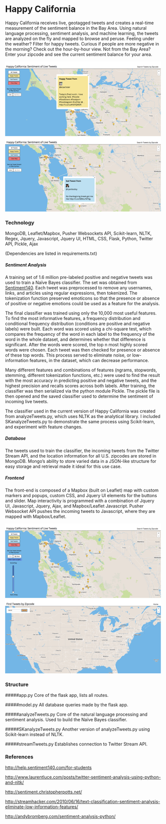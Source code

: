 Happy California
===========

Happy California receives live, geotagged tweets and creates a real-time measurement of the sentiment balance in the Bay Area. Using natural language processing, sentiment analysis, and machine learning, the tweets are analyzed on the fly and mapped to browse and peruse. Feeling under the weather? Filter for happy tweets. Curious if people are more negative in the morning? Check out the hour-by-hour view. Not from the Bay Area? Enter your zipcode and see the current sentiment balance for your area.

![HappyTweetExample](https://raw.githubusercontent.com/asdvalenzuela/moodmap/master/static/img/HappyTweetExample.png)
![SadTweetExample](https://github.com/asdvalenzuela/moodmap/blob/master/static/img/SadTweetExample.png)

### Technology

MongoDB, Leaflet/Mapbox, Pusher Websockets API, Scikit-learn, NLTK, Regex, Jquery, Javascript, Jquery UI, HTML, CSS, Flask, Python, Twitter API, Pickle, Ajax

(Dependencies are listed in requirements.txt)

##### Sentiment Analysis
A training set of 1.6 million pre-labeled positive and negative tweets was used to train a Naïve Bayes classifier. The set was obtained from [Sentiment140](http://help.sentiment140.com/for-students). Each tweet was preprocessed to remove any usernames, links, and articles using regular expressions, then tokenized. The tokenization function preserved emoticons so that the presence or absence of positive or negative emotions could be used as a feature for the analysis. 

The final classifier was trained using only the 10,000 most useful features. To find the most informative features, a frequency distribution and conditional frequency distribution (conditions are positive and negative labels) were built. Each word was scored using a chi-square test, which compares the frequency of the word in each label to the frequency of the word in the whole dataset, and determines whether that difference is significant. After the words were scored, the top n most highly scored words were chosen. Each tweet was then checked for presence or absence of these top words. This process served to eliminate noise, or low-information features, in the dataset, which can decrease performance.

Many different features and combinations of features (ngrams, stopwords, stemming, different tokenization functions, etc.) were used to find the result with the most accuracy in predicting positive and negative tweets, and the highest precision and recalls scores across both labels. After training, the classifier was then serialized via the python module Pickle. The pickle file is then opened and the saved classifier used to determine the sentiment of incoming live tweets.

The classifier used in the current version of Happy California was created from analyzeTweets.py, which uses NLTK as the analytical library. I included SKanalyzeTweets.py to demonstrate the same process using Scikit-learn, and experiment with feature changes.

##### Database
The tweets used to train the classifier, the incoming tweets from the Twitter Stream API, and the location information for all U.S. zipcodes are stored in MongoDB. Mongo’s ability to store varied data in a JSON-like structure for easy storage and retrieval made it ideal for this use case.

##### Frontend

The front-end is composed of a Mapbox (built on Leaflet) map with custom markers and popups, custom CSS, and Jquery UI elements for the buttons and slider. Map interactivity is programmed with a combination of Jquery UI, Javascript, Jquery, Ajax, and Mapbox/Leaflet Javascript. Pusher Websocket API pushes the incoming tweets to Javascript, where they are mapped with Mapbox/Leaflet. 

![ViewByHour](https://github.com/asdvalenzuela/moodmap/blob/master/static/img/ViewByHourExample.png)
![TweetsByZipcode](https://github.com/asdvalenzuela/moodmap/blob/master/static/img/TweetsByZipcodeExample.png)

### Structure

#####app.py
Core of the flask app, lists all routes.

#####model.py
All database queries made by the flask app.

#####analyzeTweets.py
Core of the natural language processing and sentiment analysis. Used to build the Naïve Bayes classifier.

#####SKanalyzeTweets.py
Another version of analyzeTweets.py using Scikit-learn instead of NLTK.

#####streamTweets.py
Establishes connection to Twitter Stream API.

### References

http://help.sentiment140.com/for-students

http://www.laurentluce.com/posts/twitter-sentiment-analysis-using-python-and-nltk/ 

http://sentiment.christopherpotts.net/ 

http://streamhacker.com/2010/06/16/text-classification-sentiment-analysis-eliminate-low-information-features/

http://andybromberg.com/sentiment-analysis-python/
